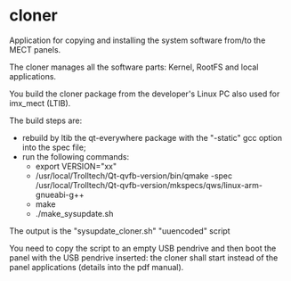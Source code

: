 # cloner

Application for copying and installing the system software from/to the MECT panels.

The cloner manages all the software parts: Kernel, RootFS and local applications.

You build the cloner package from the developer's Linux PC also used for imx\_mect (LTIB). 

The build steps are:
- rebuild by ltib the qt-everywhere package with the "-static" gcc option into the spec file;
- run the following commands:
  - export VERSION="xx"
  - /usr/local/Trolltech/Qt-qvfb-version/bin/qmake -spec /usr/local/Trolltech/Qt-qvfb-version/mkspecs/qws/linux-arm-gnueabi-g++
  - make
  - ./make\_sysupdate.sh

The output is the "sysupdate\_cloner.sh" "uuencoded" script 

You need to copy the script to an empty USB pendrive and then boot the panel with the USB pendrive inserted: the cloner shall start instead of the panel applications (details into the pdf manual).

